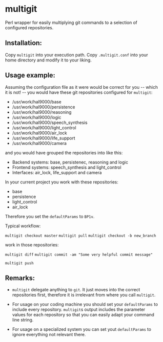 multigit
========

Perl wrapper for easily multiplying git commands to a selection of configured repositories.

## Installation:

Copy `multigit` into your execution path.
Copy `.multigit.conf` into your home directory and modify it to your liking.

## Usage example:

Assuming the configuration file as it were would be correct for you -- which it is not! --
you would have these git repositories configured for `multigit`:

 - /usr/work/hal9000/base
 - /usr/work/hal9000/persistence
 - /usr/work/hal9000/reasoning
 - /usr/work/hal9000/logic
 - /usr/work/hal9000/speech\_synthesis
 - /usr/work/hal9000/light\_control
 - /usr/work/hal9000/air\_lock
 - /usr/work/hal9000/life\_support
 - /usr/work/hal9000/camera

and you would have grouped the repositories into like this:

 - Backend systems: base, persistenec, reasoning and logic
 - Frontend systems: speech\_synthesis and light\_control
 - Interfaces: air\_lock, life\_support and camera

In your current project you work with these repositories:
 - base
 - persistence
 - light\_control
 - air\_lock

Therefore you set the `defaultParams` to `BP1v`.

Typical workflow:

`multigit checkout master`
`multigit pull`
`multigit checkout -b new_branch`

work in those repositories:

`multigit diff`
`multigit commit -am "Some very helpful commit message"`

`multigit push`

## Remarks:

 - `multigit` delegate anything to `git`. It just moves into the correct repositories first,
   therefore it is irrelevant from where you call `multigit`.

 - For usage on your coding machine you should set your `defaultParams` to include every repository.
   `multigit`s output includes the parameter values for each repository so that you can easily adapt your
   command line string.

 - For usage on a specialized system you can set yout `defaultParams` to ignore everything not relevant there.

